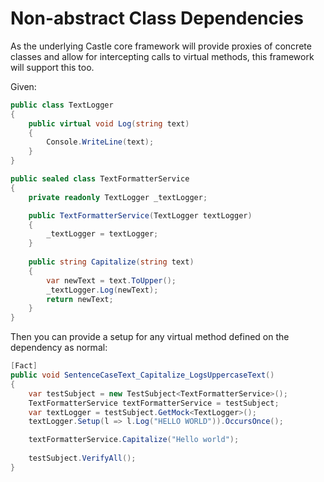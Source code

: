 # Non-abstract Class Dependencies

As the underlying Castle core framework will provide proxies of concrete classes and allow for intercepting calls to 
virtual methods, this framework will support this too.

Given:

```c#
public class TextLogger
{
    public virtual void Log(string text)
    {
        Console.WriteLine(text);
    }
}

public sealed class TextFormatterService
{
    private readonly TextLogger _textLogger;

    public TextFormatterService(TextLogger textLogger)
    {
        _textLogger = textLogger;
    }
    
    public string Capitalize(string text)
    {
        var newText = text.ToUpper();
        _textLogger.Log(newText);
        return newText;
    }
}
```

Then you can provide a setup for any virtual method defined on the dependency as normal:

```c#
[Fact]
public void SentenceCaseText_Capitalize_LogsUppercaseText()
{
    var testSubject = new TestSubject<TextFormatterService>();
    TextFormatterService textFormatterService = testSubject;
    var textLogger = testSubject.GetMock<TextLogger>();
    textLogger.Setup(l => l.Log("HELLO WORLD")).OccursOnce();

    textFormatterService.Capitalize("Hello world");
    
    testSubject.VerifyAll();
}
```
